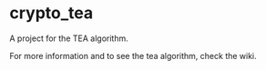 # crypto_tea
A project for the TEA algorithm.

For more information and to see the tea algorithm, check the wiki.
